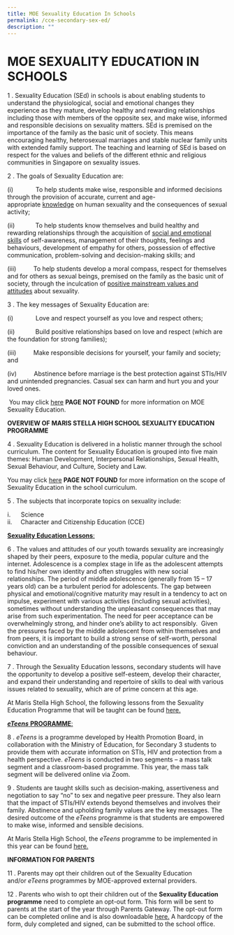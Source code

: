 ```yaml
---
title: MOE Sexuality Education In Schools
permalink: /cce-secondary-sex-ed/
description: ""
---
```

# MOE&nbsp;SEXUALITY EDUCATION IN SCHOOLS

1 \. Sexuality Education (SEd) in schools is about enabling students to understand the physiological, social and emotional changes they experience as they mature, develop healthy and rewarding relationships including those with members of the opposite sex, and make wise, informed and responsible decisions on sexuality matters. SEd is premised on the importance of the family as the basic unit of society. This means encouraging healthy, heterosexual marriages and stable nuclear family units with extended family support. The teaching and learning of SEd is based on respect for the values and beliefs of the different ethnic and religious communities in Singapore on sexuality issues.

2 \. The goals of Sexuality Education are:

(i)&nbsp;&nbsp;&nbsp;&nbsp;&nbsp;&nbsp;&nbsp;&nbsp;&nbsp;&nbsp;&nbsp;&nbsp;&nbsp;To help students make wise, responsible and informed decisions through the provision of accurate, current and age-appropriate&nbsp;<u>knowledge</u>&nbsp;on human sexuality and the consequences of sexual activity;

(ii)&nbsp;&nbsp;&nbsp;&nbsp;&nbsp;&nbsp;&nbsp;&nbsp;&nbsp;&nbsp;&nbsp;&nbsp;To help students know themselves and build healthy and rewarding relationships through the acquisition of&nbsp;<u>social and emotional skills</u>&nbsp;of self-awareness, management of their thoughts, feelings and behaviours, development of empathy for others, possession of effective communication, problem-solving and decision-making skills; and

(iii)&nbsp;&nbsp;&nbsp;&nbsp;&nbsp;&nbsp;&nbsp;&nbsp;&nbsp;&nbsp;To help students develop a moral compass, respect for themselves and for others as sexual beings, premised on the family as the basic unit of society, through the inculcation of&nbsp;<u>positive mainstream values and attitudes</u>&nbsp;about sexuality.

3 \. The key messages of Sexuality Education are:

(i)&nbsp;&nbsp;&nbsp;&nbsp;&nbsp;&nbsp;&nbsp;&nbsp;&nbsp;&nbsp;&nbsp;&nbsp;&nbsp;Love and respect yourself as you love and respect others;

(ii)&nbsp;&nbsp;&nbsp;&nbsp;&nbsp;&nbsp;&nbsp;&nbsp;&nbsp;&nbsp;&nbsp;&nbsp;Build positive relationships based on love and respect (which are the foundation for strong families);

(iii)&nbsp;&nbsp;&nbsp;&nbsp;&nbsp;&nbsp;&nbsp;&nbsp;&nbsp;&nbsp;Make responsible decisions for yourself, your family and society; and

(iv)&nbsp;&nbsp;&nbsp;&nbsp;&nbsp;&nbsp;&nbsp;&nbsp;&nbsp;&nbsp;Abstinence before marriage is the best protection against STIs/HIV and unintended pregnancies. Casual sex can harm and hurt you and your loved ones.

&nbsp;You may&nbsp;click&nbsp;[here](https://www.moe.gov.sg/education/programmes/social-and-emotional-learning/sexuality-education) **PAGE NOT FOUND**&nbsp;for more information on MOE Sexuality Education. 
 
**OVERVIEW OF MARIS STELLA HIGH SCHOOL SEXUALITY EDUCATION PROGRAMME**

4 \. Sexuality Education is delivered in a holistic manner through the school curriculum.&nbsp;The content for Sexuality Education is grouped into five main themes: Human Development, Interpersonal Relationships, Sexual Health, Sexual Behaviour, and Culture, Society and Law.

You may click&nbsp;[here](https://www.moe.gov.sg/education/programmes/social-and-emotional-learning/sexuality-education/scope-and-teaching-approach-of-sexuality-education-in-schools) **PAGE NOT FOUND**&nbsp;for more information on the scope of Sexuality Education in the school curriculum.

5 \. The subjects that incorporate topics on sexuality include:

i.&nbsp;&nbsp;&nbsp;&nbsp;&nbsp;&nbsp;Science<br>
ii.&nbsp;&nbsp;&nbsp;&nbsp;&nbsp;Character and Citizenship Education (CCE)

<u>**Sexuality Education Lessons**:</u>

6 \. The values and attitudes of our youth towards sexuality are increasingly shaped by their peers, exposure to the media, popular culture and the internet. Adolescence is a complex stage in life as the adolescent attempts to find his/her own identity and often struggles with new social relationships. The period of middle adolescence (generally from 15 – 17 years old) can be a turbulent period for adolescents. The gap between physical and emotional/cognitive maturity may result in a tendency to act on impulse, experiment with various activities (including sexual activities), sometimes without understanding the unpleasant consequences that may arise from such experimentation. The need for peer acceptance can be overwhelmingly strong, and hinder one’s ability to act responsibly.&nbsp; Given the pressures faced by the middle adolescent from within themselves and from peers, it is important to build a strong sense of self-worth, personal conviction and an understanding of the possible consequences of sexual behaviour.

7 \. Through the Sexuality Education lessons, secondary students will have the opportunity to develop a positive self-esteem, develop their character, and expand their understanding and repertoire of skills to deal with various issues related to sexuality, which are of prime concern at this age.

At Maris Stella High School, the following lessons from the Sexuality Education Programme that will be taught can be found [here.](/files/mshs%20sexuality%20education%20programme%202022.pdf)

<u>**_eTeens_**&nbsp;**PROGRAMME**:</u>

8 \. _eTeens_&nbsp;is a programme developed by Health Promotion Board, in collaboration with the Ministry of Education, for Secondary 3 students to provide them with accurate information on STIs, HIV and protection from a health perspective.&nbsp;_eTeens_&nbsp;is conducted in two segments – a mass talk segment and a classroom-based programme. This year, the mass talk segment will be delivered online via Zoom.

9 \. Students are taught skills such as decision-making, assertiveness and negotiation to say “no” to sex and negative peer pressure. They also learn that the impact of STIs/HIV extends beyond themselves and involves their family. Abstinence and upholding family values are the key messages.&nbsp;The desired outcome of the&nbsp;_eTeens_&nbsp;programme is that students are empowered to make wise, informed and sensible decisions.

At Maris Stella High School, the&nbsp;_eTeens_&nbsp;programme to be implemented in this year can be found [here.](/files/mshs%20eteens%20programme%202022.pdf)

**INFORMATION FOR PARENTS**

11 \. Parents may opt their children out of the Sexuality Education and/or&nbsp;_eTeens_&nbsp;programmes by MOE-approved external providers.

12 \. Parents who wish to opt their children out of the&nbsp;**Sexuality Education programme**&nbsp;need to complete an opt-out form. This form will be sent to parents at the start of the year through Parents Gateway. The opt-out form can be completed online and is also downloadable [here.](/files/sed%20opt-out%20form%20a%202023.pdf) A hardcopy of the form, duly completed and signed, can be submitted to the school office.